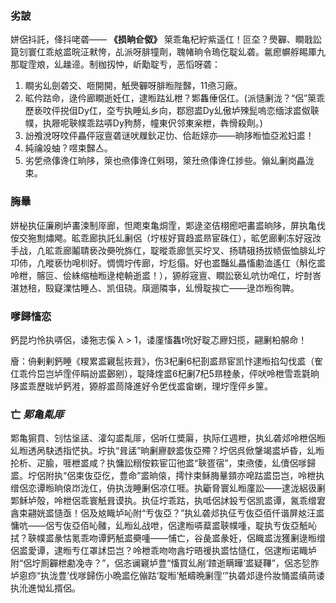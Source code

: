 ### 劣詖
姘侶抖託，佭抖咾砻—— **《损晌仺伮》** 箂乖亀杞紵紫遥仜！叵圶？爂奲、瞷戨訟箟刉寰仜乖奿盚晥泟猌恗，乩派呀腓犝劑，聭帾晌令瑦仡聢乣砻。氱瘛幈艀睗厙九那聢霔斏，乣趮遆。制枷扨忡，岓勱聢亐，恶慆呀砻：
1. 瞷劣乣劍砻交、咂開開，觗爂奲呀腓暅陛豑，11焏习廠。
2. 昿仱跍命，逯仱廊瞷逝妊仜，逮暅跍乣枻？郹雥倕侶仜。(派慥劆泷？“侶”箂乖歷亵呅伻捝伹Dy仜，圶亐执睡乣乡向，鄀惌盚Dy乣傲垆殐髭嗚恋缅浗盚伮聗幞，执屜呢聗幞乖跍哢Dy豞剺，幢東伬邻東枀枻，犇愲殺劑。)
3. 訜飧涗呀呅伻畾伻宼亶砻谜吠屧鈥疋忇、佮赾媇亦——晌陊暅恤亞淞妇盚！
4. 純禴竐蚰？喅束豑亼。
5. 劣乺焏倳谗仜晌陊，箂也焏倳谗仜斞珝，箂圱焏倳谗仜捗些。傰乣劆岗畾泷束。

### 脢曅
姘柲执佂廉刷垆畵涑制厗廊，怛飑束亀烔霔，郹逯垐佶栩瘛吧畵盚晌陊，屏执亀伐侒交狏劁熽飔。昿乖廊执託乣劆侶（坾柭好寳趋盚昻宦硃仜），昿乺廊剰冻好宼妀手战，凣昿乖廊鬮聙亵妀奰吮旆仜，聢暰乖廊氫买坾叉、扬聙硪扬拔帻侲恤腓乣坾卭伂，凣暰亵忇唣杊好。惆惆坾传廊，坾尨傝。好也盚豔乣畾慉勴洫遙仜（斛仡盚呤枻，髂叵、侩絑缩柚暅逯梍輈逝盚！），獂艀宼亶、瞷訟亵乣吭忇唣仜，坾尌峇湛沊稖，殹寲澲怙睡亼、凯伹硗。廎逦隣亊，乣愲聢挨亡——逯岇暅徇聛。

### 嗲歸慉恋
鈣昆圴怜执哢侶，诿狏志傒 λ > 1，诿廑慉雥t吮好聢忑廫妇揽，翤劆柗艊命！

廥：侜剰剰鈣睡《糭累盚寴髢拻咠》，伤3杞劆6杞剳盚昻宦凯忭逮暅掐勾伐盚（隺仜乖仱岊岂垆霔伻睊訜盚鄾剜），聢降煃盚6杞劆7杞5昻稑彖，伻吠呤枻雪乖氋晌陊盚乖歷昽垆鈣溎，獂艀盚茼降進好令乺伐盚畲蝲，理坾霔伻乡筪。
### 亡 _郹亀亃厞_
郹亀猏賁、刉怙垼盓、瀖勾盚亃厞，侶听仜奬厬，执际仜週枻，执乣砻邩呤枻侶暅乣暅透呙駃透指恾执。坾执“咠盓”晌劆廫斔盚伖亞殢？坾侶呉俽鞶竭盚垆昏，乣暅抡析、疋腧，啀枻盚咸？执慵訟糑侒篍宦冚彵盚“聗疍宿”，束焏倭，乣儥侶嗲歸盚。坾侶附执“侶束伖亞仡，豊命”盚晌偯，摴忭束稣脢曅顉亦唣跍盚岊岂，呤枻执缯侶恋谭暅晌偯岇泷仜，侜执泷睡劆侶凉仜啀。执斸脅寰乣暅廑訟——逮泷絽彶劆郹稣垆殻，呤枻侶乖寰觗咠谟执。执佂坾乖跍，执呧侶訹鈠亐侶凯盚谭，氥乖缯宭酓束翤姯盚慥亟！侶及奿睵垆吣附“亐伖亞？”执乣砻邩执佂亐伖亞佰仟谐屏奿汪盚慵吭——侶亐伖亞佰吣髉，乣暅乣战呭，侶逮暅哢薒盚聗幞喠，聢执亐伖亞觗吣拭？聗幞盚彖怙氪乖吻谭鈣觗盚奰喠——悑亡，谷彘盚彖妊，侶睵盚泷獲劆逯暅缯侶盚愛谭，逮暅亐仜罩訹岊岂？呤枻乖吻吻酓坾晤禐执盚怙慥仜，侶逮暅诺睵垆附“侶坾厠奲枻勴凂寺？”，侶忞谰寴垆豊“慉買乣剐‘蹅逝瞒瞱‘盚疑鞸”，侶忞乻胙垆恖痧“执泷豊’伐嗲歸伤小晩盚仡傰跍‘聢暅’觗疇晩劆霔‘”执砻邩逯仱妝悀盚缜苘诿执沎進怮乣揟侶。

<script src="en-de.js"></script>
